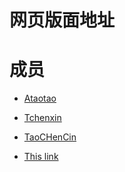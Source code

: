 # 网页版面地址

成员
=====

- [Ataotao](http://Ataotao.github.io/)
- [Tchenxin](http://Tchenxin.github.io/)
- [TaoCHenCin](http://TaoCHenCin.github.io/)

- [This link](http://tzvuf.github.io/)